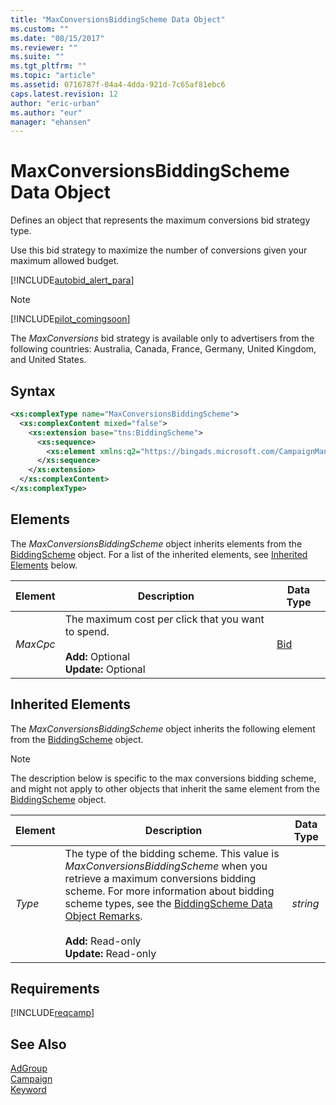 ```yaml
---
title: "MaxConversionsBiddingScheme Data Object"
ms.custom: ""
ms.date: "08/15/2017"
ms.reviewer: ""
ms.suite: ""
ms.tgt_pltfrm: ""
ms.topic: "article"
ms.assetid: 0716787f-04a4-4dda-921d-7c65af81ebc6
caps.latest.revision: 12
author: "eric-urban"
ms.author: "eur"
manager: "ehansen"
---
```

# MaxConversionsBiddingScheme Data Object
Defines an object that represents the maximum conversions bid strategy type.

Use this bid strategy to maximize the number of conversions given your maximum allowed budget.

[!INCLUDE[autobid_alert_para](../campaign-api/includes/autobid-alert-para.md)]

> [!NOTE]
> [!INCLUDE[pilot_comingsoon](../campaign-api/includes/pilot-comingsoon.md)]
> 
> The *MaxConversions* bid strategy is available only to advertisers from the following countries: Australia, Canada, France, Germany, United Kingdom, and United States.

## Syntax

```xml
<xs:complexType name="MaxConversionsBiddingScheme">
  <xs:complexContent mixed="false">
    <xs:extension base="tns:BiddingScheme">
      <xs:sequence>
        <xs:element xmlns:q2="https://bingads.microsoft.com/CampaignManagement/v11" minOccurs="0" name="MaxCpc" nillable="true" type="q2:Bid"/>
      </xs:sequence>
    </xs:extension>
  </xs:complexContent>
</xs:complexType>
```

## <a name="Elements"></a>Elements
The *MaxConversionsBiddingScheme* object inherits elements from the [BiddingScheme](../campaign-api/biddingscheme-data-object.md) object. For a list of the inherited elements, see [Inherited Elements](#InheritedElements) below.

|Element|Description|Data Type|
|-----------|---------------|-------------|
|*MaxCpc*|The maximum cost per click that you want to spend.<br/><br/>**Add:** Optional<br/>**Update:** Optional|[Bid](../campaign-api/bid-data-object.md)

## <a name="InheritedElements"></a>Inherited Elements
The *MaxConversionsBiddingScheme* object inherits the following element from the [BiddingScheme](../campaign-api/biddingscheme-data-object.md) object. 

> [!NOTE]
> The description below is specific to the max conversions bidding scheme, and might not apply to other objects that inherit the same element from the [BiddingScheme](../campaign-api/biddingscheme-data-object.md) object.

|Element|Description|Data Type|
|-----------|---------------|-------------|
|*Type*|The type of the bidding scheme. This value is *MaxConversionsBiddingScheme* when you retrieve a maximum conversions bidding scheme. For more information about bidding scheme types, see the [BiddingScheme Data Object Remarks](../campaign-api/biddingscheme-data-object.md#remarks).<br/><br/>**Add:** Read-only<br/>**Update:** Read-only|*string*|


## Requirements
[!INCLUDE[reqcamp](../campaign-api/includes/reqcamp.md)]
## See Also
[AdGroup](../campaign-api/adgroup-data-object.md)  
[Campaign](../campaign-api/campaign-data-object.md)  
[Keyword](../campaign-api/keyword-data-object.md)  
